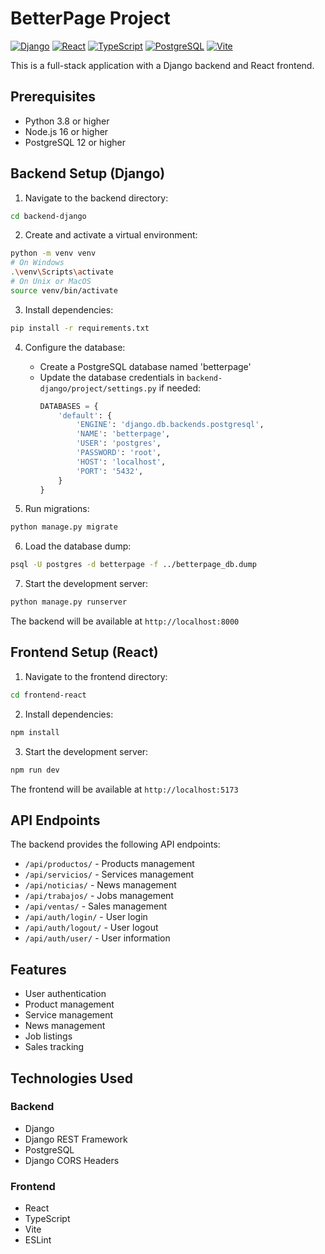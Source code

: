 # BetterPage Project

[![Django](https://img.shields.io/badge/Django-092E20?style=for-the-badge&logo=django&logoColor=white)](https://www.djangoproject.com/)
[![React](https://img.shields.io/badge/React-20232A?style=for-the-badge&logo=react&logoColor=61DAFB)](https://reactjs.org/)
[![TypeScript](https://img.shields.io/badge/TypeScript-007ACC?style=for-the-badge&logo=typescript&logoColor=white)](https://www.typescriptlang.org/)
[![PostgreSQL](https://img.shields.io/badge/PostgreSQL-316192?style=for-the-badge&logo=postgresql&logoColor=white)](https://www.postgresql.org/)
[![Vite](https://img.shields.io/badge/Vite-646CFF?style=for-the-badge&logo=vite&logoColor=white)](https://vitejs.dev/)

This is a full-stack application with a Django backend and React frontend.

## Prerequisites

- Python 3.8 or higher
- Node.js 16 or higher
- PostgreSQL 12 or higher

## Backend Setup (Django)

1. Navigate to the backend directory:

```bash
cd backend-django
```

2. Create and activate a virtual environment:

```bash
python -m venv venv
# On Windows
.\venv\Scripts\activate
# On Unix or MacOS
source venv/bin/activate
```

3. Install dependencies:

```bash
pip install -r requirements.txt
```

4. Configure the database:

   - Create a PostgreSQL database named 'betterpage'
   - Update the database credentials in `backend-django/project/settings.py` if needed:
     ```python
     DATABASES = {
         'default': {
             'ENGINE': 'django.db.backends.postgresql',
             'NAME': 'betterpage',
             'USER': 'postgres',
             'PASSWORD': 'root',
             'HOST': 'localhost',
             'PORT': '5432',
         }
     }
     ```

5. Run migrations:

```bash
python manage.py migrate
```

6. Load the database dump:

```bash
psql -U postgres -d betterpage -f ../betterpage_db.dump
```

7. Start the development server:

```bash
python manage.py runserver
```

The backend will be available at `http://localhost:8000`

## Frontend Setup (React)

1. Navigate to the frontend directory:

```bash
cd frontend-react
```

2. Install dependencies:

```bash
npm install
```

3. Start the development server:

```bash
npm run dev
```

The frontend will be available at `http://localhost:5173`

## API Endpoints

The backend provides the following API endpoints:

- `/api/productos/` - Products management
- `/api/servicios/` - Services management
- `/api/noticias/` - News management
- `/api/trabajos/` - Jobs management
- `/api/ventas/` - Sales management
- `/api/auth/login/` - User login
- `/api/auth/logout/` - User logout
- `/api/auth/user/` - User information

## Features

- User authentication
- Product management
- Service management
- News management
- Job listings
- Sales tracking

## Technologies Used

### Backend

- Django
- Django REST Framework
- PostgreSQL
- Django CORS Headers

### Frontend

- React
- TypeScript
- Vite
- ESLint

